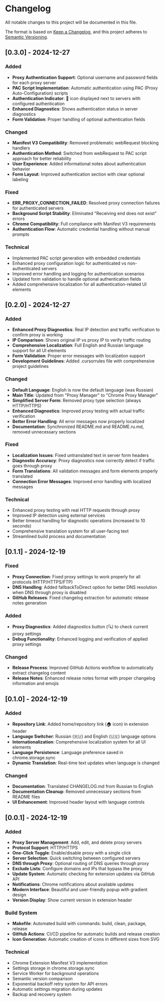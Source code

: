 # Changelog

All notable changes to this project will be documented in this file.

The format is based on [Keep a Changelog](https://keepachangelog.com/en/1.0.0/),
and this project adheres to [Semantic Versioning](https://semver.org/spec/v2.0.0.html).

## [0.3.0] - 2024-12-27

### Added
- **Proxy Authentication Support**: Optional username and password fields for each proxy server
- **PAC Script Implementation**: Automatic authentication using PAC (Proxy Auto-Configuration) scripts
- **Authentication Indicator**: 🔐 icon displayed next to servers with configured authentication
- **Enhanced Diagnostics**: Shows authentication status in server diagnostics
- **Form Validation**: Proper handling of optional authentication fields

### Changed
- **Manifest V3 Compatibility**: Removed problematic webRequest blocking handlers
- **Authentication Method**: Switched from webRequest to PAC script approach for better reliability
- **User Experience**: Added informational notes about authentication behavior
- **Form Layout**: Improved authentication section with clear optional labeling

### Fixed
- **ERR_PROXY_CONNECTION_FAILED**: Resolved proxy connection failures for authenticated servers
- **Background Script Stability**: Eliminated "Receiving end does not exist" errors
- **Chrome Compatibility**: Full compliance with Manifest V3 requirements
- **Authentication Flow**: Automatic credential handling without manual prompts

### Technical
- Implemented PAC script generation with embedded credentials
- Enhanced proxy configuration logic for authenticated vs non-authenticated servers
- Improved error handling and logging for authentication scenarios
- Updated form validation to handle optional authentication fields
- Added comprehensive localization for all authentication-related UI elements

## [0.2.0] - 2024-12-27

### Added
- **Enhanced Proxy Diagnostics**: Real IP detection and traffic verification to confirm proxy is working
- **IP Comparison**: Shows original IP vs proxy IP to verify traffic routing
- **Comprehensive Localization**: Full English and Russian language support for all UI elements
- **Form Validation**: Proper error messages with localization support
- **Development Guidelines**: Added .cursorrules file with comprehensive project guidelines

### Changed
- **Default Language**: English is now the default language (was Russian)
- **Main Title**: Updated from "Proxy Manager" to "Chrome Proxy Manager"
- **Simplified Server Form**: Removed proxy type selection (always HTTP/HTTPS)
- **Enhanced Diagnostics**: Improved proxy testing with actual traffic verification
- **Better Error Handling**: All error messages now properly localized
- **Documentation**: Synchronized README.md and README.ru.md, removed unnecessary sections

### Fixed
- **Localization Issues**: Fixed untranslated text in server form headers
- **Diagnostic Accuracy**: Proxy diagnostics now correctly detect if traffic goes through proxy
- **Form Translations**: All validation messages and form elements properly translated
- **Connection Error Messages**: Improved error handling with localized messages

### Technical
- Enhanced proxy testing with real HTTP requests through proxy
- Improved IP detection using external services
- Better timeout handling for diagnostic operations (increased to 10 seconds)
- Comprehensive translation system for all user-facing text
- Streamlined build process and documentation

## [0.1.1] - 2024-12-19

### Fixed
- **Proxy Connection**: Fixed proxy settings to work properly for all protocols (HTTP/HTTPS/FTP)
- **DNS Handling**: Added fallbackToDirect option for better DNS resolution when DNS through proxy is disabled
- **GitHub Releases**: Fixed changelog extraction for automatic release notes generation

### Added
- **Proxy Diagnostics**: Added diagnostics button (🔍) to check current proxy settings
- **Debug Functionality**: Enhanced logging and verification of applied proxy settings

### Changed
- **Release Process**: Improved GitHub Actions workflow to automatically extract changelog content
- **Release Notes**: Enhanced release notes format with proper changelog information and emojis

## [0.1.0] - 2024-12-19

### Added
- **Repository Link**: Added home/repository link (🏠 icon) in extension header
- **Language Switcher**: Russian (🇷🇺) and English (🇺🇸) language options
- **Internationalization**: Comprehensive localization system for all UI elements
- **Language Persistence**: Language preference saved in chrome.storage.sync
- **Dynamic Translation**: Real-time text updates when language is changed

### Changed
- **Documentation**: Translated CHANGELOG.md from Russian to English
- **Documentation Cleanup**: Removed unnecessary sections from README files
- **UI Enhancement**: Improved header layout with language controls

## [0.0.1] - 2024-12-19

### Added
- **Proxy Server Management**: Add, edit, and delete proxy servers
- **Protocol Support**: HTTP/HTTPS
- **One-Click Toggle**: Enable/disable proxy with a single click
- **Server Selection**: Quick switching between configured servers
- **DNS through Proxy**: Optional routing of DNS queries through proxy
- **Exclude Lists**: Configure domains and IPs that bypass the proxy
- **Update System**: Automatic checking for extension updates via GitHub API
- **Notifications**: Chrome notifications about available updates
- **Modern Interface**: Beautiful and user-friendly popup with gradient design
- **Version Display**: Show current version in extension header

### Build System
- **Makefile**: Automated build with commands: build, clean, package, release
- **GitHub Actions**: CI/CD pipeline for automatic builds and release creation
- **Icon Generation**: Automatic creation of icons in different sizes from SVG

### Technical
- Chrome Extension Manifest V3 implementation
- Settings storage in chrome.storage.sync
- Service Worker for background operations
- Semantic version comparison
- Exponential backoff retry system for API errors
- Automatic settings migration during updates
- Backup and recovery system
